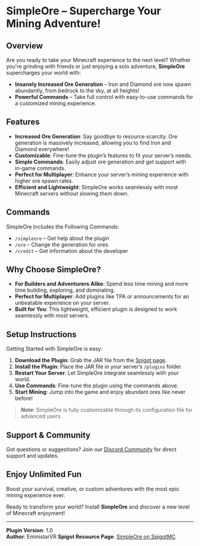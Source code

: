 # SimpleOre – Supercharge Your Mining Adventure!

## Overview
Are you ready to take your Minecraft experience to the next level? Whether you're grinding with friends or just enjoying a solo adventure, **SimpleOre** supercharges your world with:

- **Insanely Increased Ore Generation** – Iron and Diamond ore now spawn abundantly, from bedrock to the sky, at all heights!
- **Powerful Commands** – Take full control with easy-to-use commands for a customized mining experience.

## Features
- **Increased Ore Generation**: Say goodbye to resource scarcity. Ore generation is massively increased, allowing you to find Iron and Diamond everywhere!
- **Customizable**: Fine-tune the plugin’s features to fit your server’s needs.
- **Simple Commands**: Easily adjust ore generation and get support with in-game commands.
- **Perfect for Multiplayer**: Enhance your server’s mining experience with higher ore spawn rates.
- **Efficient and Lightweight**: SimpleOre works seamlessly with most Minecraft servers without slowing them down.

## Commands
SimpleOre Includes the Following Commands:

- `/simpleore` – Get help about the plugin
- `/ore` – Change the generation for ores
- `/credit` – Get information about the developer

## Why Choose SimpleOre?
- **For Builders and Adventurers Alike**: Spend less time mining and more time building, exploring, and dominating.
- **Perfect for Multiplayer**: Add plugins like TPA or announcements for an unbeatable experience on your server.
- **Built for You**: This lightweight, efficient plugin is designed to work seamlessly with most servers.

## Setup Instructions
Getting Started with SimpleOre is easy:

1. **Download the Plugin**: Grab the JAR file from the [Spigot page](https://www.spigotmc.org/resources/simpleore.121694/).
2. **Install the Plugin**: Place the JAR file in your server’s `/plugins` folder.
3. **Restart Your Server**: Let SimpleOre integrate seamlessly with your world.
4. **Use Commands**: Fine-tune the plugin using the commands above.
5. **Start Mining**: Jump into the game and enjoy abundant ores like never before!

> **Note**: SimpleOre is fully customizable through its configuration file for advanced users.

## Support & Community
Got questions or suggestions? Join our [Discord Community](https://discord.gg/your-link-here) for direct support and updates.

## Enjoy Unlimited Fun
Boost your survival, creative, or custom adventures with the most epic mining experience ever.

Ready to transform your world? Install **SimpleOre** and discover a new level of Minecraft enjoyment!

---

**Plugin Version**: 1.0  
**Author**: EministarVR
**Spigot Resource Page**: [SimpleOre on SpigotMC](https://www.spigotmc.org/resources/simpleore.121694/)
